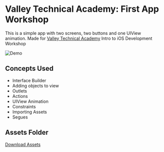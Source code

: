 # Valley Technical Academy: First App Workshop

This is a simple app with two screens, two buttons and one UIView animation. Made for [Valley Technical Academy](http://www.valleytechnicalacademy.com/) Intro to iOS Development Workshop

![Demo](https://imgur.com/0pQqLx5.gif)

## Concepts Used

- Interface Builder
- Adding objects to view
- Outlets
- Actions
- UIView Animation
- Constraints
- Importing Assets
- Segues

## Assets Folder
[Download Assets](https://www.dropbox.com/s/x0cnob2djmu2jgi/First-App-Workshop.zip?dl=0)
